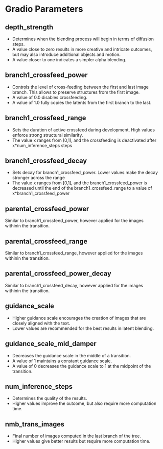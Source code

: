 # Gradio Parameters

## depth_strength
- Determines when the blending process will begin in terms of diffusion steps.
- A value close to zero results in more creative and intricate outcomes, but may also introduce additional objects and motion.
- A value closer to one indicates a simpler alpha blending.

## branch1_crossfeed_power
- Controls the level of cross-feeding between the first and last image branch. This allows to preserve structures from the first image.
- A value of 0.0 disables crossfeeding.
- A value of 1.0 fully copies the latents from the first branch to the last.

## branch1_crossfeed_range
- Sets the duration of active crossfeed during development. High values enforce strong structural similarity.
- The value x ranges from [0,1], and the crossfeeding is deactivated after x*num_inference_steps steps

## branch1_crossfeed_decay
- Sets decay for branch1_crossfeed_power. Lower values make the decay stronger across the range
- The value x ranges from [0,1], and the branch1_crossfeed_power is decreased until the end of the branch1_crossfeed_range to a value of x*branch1_crossfeed_power

## parental_crossfeed_power
Similar to branch1_crossfeed_power, however applied for the images withinin the transition.

## parental_crossfeed_range
Similar to branch1_crossfeed_range, however applied for the images withinin the transition.

## parental_crossfeed_power_decay
Similar to branch1_crossfeed_decay, however applied for the images withinin the transition.

## guidance_scale
- Higher guidance scale encourages the creation of images that are closely aligned with the text.
- Lower values are recommended for the best results in latent blending.

## guidance_scale_mid_damper
- Decreases the guidance scale in the middle of a transition.
- A value of 1 maintains a constant guidance scale.
- A value of 0 decreases the guidance scale to 1 at the midpoint of the transition.

## num_inference_steps
- Determines the quality of the results.
- Higher values improve the outcome, but also require more computation time.

## nmb_trans_images
- Final number of images computed in the last branch of the tree.
- Higher values give better results but require more computation time.
